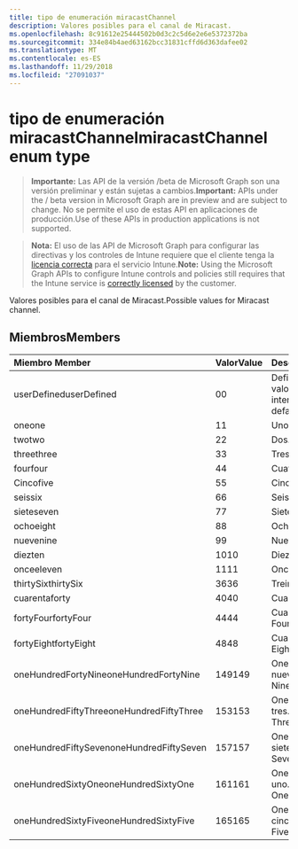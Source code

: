 ```yaml
---
title: tipo de enumeración miracastChannel
description: Valores posibles para el canal de Miracast.
ms.openlocfilehash: 8c91612e25444502b0d3c2c5d6e2e6e5372372ba
ms.sourcegitcommit: 334e84b4aed63162bcc31831cffd6d363dafee02
ms.translationtype: MT
ms.contentlocale: es-ES
ms.lasthandoff: 11/29/2018
ms.locfileid: "27091037"
---
```

# <a name="miracastchannel-enum-type"></a><span data-ttu-id="7b8fd-103">tipo de enumeración miracastChannel</span><span class="sxs-lookup"><span data-stu-id="7b8fd-103">miracastChannel enum type</span></span>

> <span data-ttu-id="7b8fd-104">**Importante:** Las API de la versión /beta de Microsoft Graph son una versión preliminar y están sujetas a cambios.</span><span class="sxs-lookup"><span data-stu-id="7b8fd-104">**Important:** APIs under the / beta version in Microsoft Graph are in preview and are subject to change.</span></span> <span data-ttu-id="7b8fd-105">No se permite el uso de estas API en aplicaciones de producción.</span><span class="sxs-lookup"><span data-stu-id="7b8fd-105">Use of these APIs in production applications is not supported.</span></span>

> <span data-ttu-id="7b8fd-106">**Nota:** El uso de las API de Microsoft Graph para configurar las directivas y los controles de Intune requiere que el cliente tenga la [licencia correcta](https://go.microsoft.com/fwlink/?linkid=839381) para el servicio Intune.</span><span class="sxs-lookup"><span data-stu-id="7b8fd-106">**Note:** Using the Microsoft Graph APIs to configure Intune controls and policies still requires that the Intune service is [correctly licensed](https://go.microsoft.com/fwlink/?linkid=839381) by the customer.</span></span>

<span data-ttu-id="7b8fd-107">Valores posibles para el canal de Miracast.</span><span class="sxs-lookup"><span data-stu-id="7b8fd-107">Possible values for Miracast channel.</span></span>
## <a name="members"></a><span data-ttu-id="7b8fd-108">Miembros</span><span class="sxs-lookup"><span data-stu-id="7b8fd-108">Members</span></span>
|<span data-ttu-id="7b8fd-109">Miembro	</span><span class="sxs-lookup"><span data-stu-id="7b8fd-109">Member</span></span>|<span data-ttu-id="7b8fd-110">Valor</span><span class="sxs-lookup"><span data-stu-id="7b8fd-110">Value</span></span>|<span data-ttu-id="7b8fd-111">Descripción</span><span class="sxs-lookup"><span data-stu-id="7b8fd-111">Description</span></span>|
|:---|:---|:---|
|<span data-ttu-id="7b8fd-112">userDefined</span><span class="sxs-lookup"><span data-stu-id="7b8fd-112">userDefined</span></span>|<span data-ttu-id="7b8fd-113">0</span><span class="sxs-lookup"><span data-stu-id="7b8fd-113">0</span></span>|<span data-ttu-id="7b8fd-114">Definido por el usuario, valor predeterminado, sin intención.</span><span class="sxs-lookup"><span data-stu-id="7b8fd-114">User Defined, default value, no intent.</span></span>|
|<span data-ttu-id="7b8fd-115">one</span><span class="sxs-lookup"><span data-stu-id="7b8fd-115">one</span></span>|<span data-ttu-id="7b8fd-116">1</span><span class="sxs-lookup"><span data-stu-id="7b8fd-116">1</span></span>|<span data-ttu-id="7b8fd-117">Uno.</span><span class="sxs-lookup"><span data-stu-id="7b8fd-117">One.</span></span>|
|<span data-ttu-id="7b8fd-118">two</span><span class="sxs-lookup"><span data-stu-id="7b8fd-118">two</span></span>|<span data-ttu-id="7b8fd-119">2</span><span class="sxs-lookup"><span data-stu-id="7b8fd-119">2</span></span>|<span data-ttu-id="7b8fd-120">Dos.</span><span class="sxs-lookup"><span data-stu-id="7b8fd-120">Two.</span></span>|
|<span data-ttu-id="7b8fd-121">three</span><span class="sxs-lookup"><span data-stu-id="7b8fd-121">three</span></span>|<span data-ttu-id="7b8fd-122">3</span><span class="sxs-lookup"><span data-stu-id="7b8fd-122">3</span></span>|<span data-ttu-id="7b8fd-123">Tres.</span><span class="sxs-lookup"><span data-stu-id="7b8fd-123">Three.</span></span>|
|<span data-ttu-id="7b8fd-124">four</span><span class="sxs-lookup"><span data-stu-id="7b8fd-124">four</span></span>|<span data-ttu-id="7b8fd-125">4</span><span class="sxs-lookup"><span data-stu-id="7b8fd-125">4</span></span>|<span data-ttu-id="7b8fd-126">Cuatro.</span><span class="sxs-lookup"><span data-stu-id="7b8fd-126">Four.</span></span>|
|<span data-ttu-id="7b8fd-127">Cinco</span><span class="sxs-lookup"><span data-stu-id="7b8fd-127">five</span></span>|<span data-ttu-id="7b8fd-128">5</span><span class="sxs-lookup"><span data-stu-id="7b8fd-128">5</span></span>|<span data-ttu-id="7b8fd-129">Cinco.</span><span class="sxs-lookup"><span data-stu-id="7b8fd-129">Five.</span></span>|
|<span data-ttu-id="7b8fd-130">seis</span><span class="sxs-lookup"><span data-stu-id="7b8fd-130">six</span></span>|<span data-ttu-id="7b8fd-131">6</span><span class="sxs-lookup"><span data-stu-id="7b8fd-131">6</span></span>|<span data-ttu-id="7b8fd-132">Seis.</span><span class="sxs-lookup"><span data-stu-id="7b8fd-132">Six.</span></span>|
|<span data-ttu-id="7b8fd-133">siete</span><span class="sxs-lookup"><span data-stu-id="7b8fd-133">seven</span></span>|<span data-ttu-id="7b8fd-134">7</span><span class="sxs-lookup"><span data-stu-id="7b8fd-134">7</span></span>|<span data-ttu-id="7b8fd-135">Siete.</span><span class="sxs-lookup"><span data-stu-id="7b8fd-135">Seven.</span></span>|
|<span data-ttu-id="7b8fd-136">ocho</span><span class="sxs-lookup"><span data-stu-id="7b8fd-136">eight</span></span>|<span data-ttu-id="7b8fd-137">8</span><span class="sxs-lookup"><span data-stu-id="7b8fd-137">8</span></span>|<span data-ttu-id="7b8fd-138">Ocho.</span><span class="sxs-lookup"><span data-stu-id="7b8fd-138">Eight.</span></span>|
|<span data-ttu-id="7b8fd-139">nueve</span><span class="sxs-lookup"><span data-stu-id="7b8fd-139">nine</span></span>|<span data-ttu-id="7b8fd-140">9</span><span class="sxs-lookup"><span data-stu-id="7b8fd-140">9</span></span>|<span data-ttu-id="7b8fd-141">Nueve.</span><span class="sxs-lookup"><span data-stu-id="7b8fd-141">Nine.</span></span>|
|<span data-ttu-id="7b8fd-142">diez</span><span class="sxs-lookup"><span data-stu-id="7b8fd-142">ten</span></span>|<span data-ttu-id="7b8fd-143">10</span><span class="sxs-lookup"><span data-stu-id="7b8fd-143">10</span></span>|<span data-ttu-id="7b8fd-144">Diez.</span><span class="sxs-lookup"><span data-stu-id="7b8fd-144">Ten.</span></span>|
|<span data-ttu-id="7b8fd-145">once</span><span class="sxs-lookup"><span data-stu-id="7b8fd-145">eleven</span></span>|<span data-ttu-id="7b8fd-146">11</span><span class="sxs-lookup"><span data-stu-id="7b8fd-146">11</span></span>|<span data-ttu-id="7b8fd-147">Once.</span><span class="sxs-lookup"><span data-stu-id="7b8fd-147">Eleven.</span></span>|
|<span data-ttu-id="7b8fd-148">thirtySix</span><span class="sxs-lookup"><span data-stu-id="7b8fd-148">thirtySix</span></span>|<span data-ttu-id="7b8fd-149">36</span><span class="sxs-lookup"><span data-stu-id="7b8fd-149">36</span></span>|<span data-ttu-id="7b8fd-150">Treinta y seis.</span><span class="sxs-lookup"><span data-stu-id="7b8fd-150">Thirty-Six.</span></span>|
|<span data-ttu-id="7b8fd-151">cuarenta</span><span class="sxs-lookup"><span data-stu-id="7b8fd-151">forty</span></span>|<span data-ttu-id="7b8fd-152">40</span><span class="sxs-lookup"><span data-stu-id="7b8fd-152">40</span></span>|<span data-ttu-id="7b8fd-153">Cuarenta.</span><span class="sxs-lookup"><span data-stu-id="7b8fd-153">Forty.</span></span>|
|<span data-ttu-id="7b8fd-154">fortyFour</span><span class="sxs-lookup"><span data-stu-id="7b8fd-154">fortyFour</span></span>|<span data-ttu-id="7b8fd-155">44</span><span class="sxs-lookup"><span data-stu-id="7b8fd-155">44</span></span>|<span data-ttu-id="7b8fd-156">Cuarenta y cuatro.</span><span class="sxs-lookup"><span data-stu-id="7b8fd-156">Forty-Four.</span></span>|
|<span data-ttu-id="7b8fd-157">fortyEight</span><span class="sxs-lookup"><span data-stu-id="7b8fd-157">fortyEight</span></span>|<span data-ttu-id="7b8fd-158">48</span><span class="sxs-lookup"><span data-stu-id="7b8fd-158">48</span></span>|<span data-ttu-id="7b8fd-159">Cuarenta y ocho.</span><span class="sxs-lookup"><span data-stu-id="7b8fd-159">Forty-Eight.</span></span>|
|<span data-ttu-id="7b8fd-160">oneHundredFortyNine</span><span class="sxs-lookup"><span data-stu-id="7b8fd-160">oneHundredFortyNine</span></span>|<span data-ttu-id="7b8fd-161">149</span><span class="sxs-lookup"><span data-stu-id="7b8fd-161">149</span></span>|<span data-ttu-id="7b8fd-162">OneHundredForty y nueve.</span><span class="sxs-lookup"><span data-stu-id="7b8fd-162">OneHundredForty-Nine.</span></span>|
|<span data-ttu-id="7b8fd-163">oneHundredFiftyThree</span><span class="sxs-lookup"><span data-stu-id="7b8fd-163">oneHundredFiftyThree</span></span>|<span data-ttu-id="7b8fd-164">153</span><span class="sxs-lookup"><span data-stu-id="7b8fd-164">153</span></span>|<span data-ttu-id="7b8fd-165">OneHundredFifty-tres.</span><span class="sxs-lookup"><span data-stu-id="7b8fd-165">OneHundredFifty-Three.</span></span>|
|<span data-ttu-id="7b8fd-166">oneHundredFiftySeven</span><span class="sxs-lookup"><span data-stu-id="7b8fd-166">oneHundredFiftySeven</span></span>|<span data-ttu-id="7b8fd-167">157</span><span class="sxs-lookup"><span data-stu-id="7b8fd-167">157</span></span>|<span data-ttu-id="7b8fd-168">OneHundredFifty-siete.</span><span class="sxs-lookup"><span data-stu-id="7b8fd-168">OneHundredFifty-Seven.</span></span>|
|<span data-ttu-id="7b8fd-169">oneHundredSixtyOne</span><span class="sxs-lookup"><span data-stu-id="7b8fd-169">oneHundredSixtyOne</span></span>|<span data-ttu-id="7b8fd-170">161</span><span class="sxs-lookup"><span data-stu-id="7b8fd-170">161</span></span>|<span data-ttu-id="7b8fd-171">OneHundredSixty-uno.</span><span class="sxs-lookup"><span data-stu-id="7b8fd-171">OneHundredSixty-One.</span></span>|
|<span data-ttu-id="7b8fd-172">oneHundredSixtyFive</span><span class="sxs-lookup"><span data-stu-id="7b8fd-172">oneHundredSixtyFive</span></span>|<span data-ttu-id="7b8fd-173">165</span><span class="sxs-lookup"><span data-stu-id="7b8fd-173">165</span></span>|<span data-ttu-id="7b8fd-174">OneHundredSixty-cinco.</span><span class="sxs-lookup"><span data-stu-id="7b8fd-174">OneHundredSixty-Five.</span></span>|





